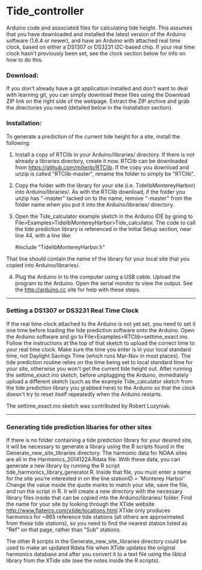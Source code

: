 Tide_controller
===============

Arduino code and associated files for calculating tide height. This assumes that you 
have downloaded and installed the latest version of the Arduino software (1.6.4 or newer), 
and have an Arduino with attached real time clock, based on either a DS1307 or DS3231
I2C-based chip. If your real time clock hasn't previously been set, see the clock section below
for info on how to do this. 

### Download:
If you don't already have a git application installed and don't want to deal with learning git, you can simply download these files using the Download ZIP link on the right side of the webpage. Extract the ZIP archive and grab the directories you need (detailed below in the Installation section). 

### Installation:

To generate a prediction of the current tide height for a site, install the following:

1. Install a copy of RTClib in your Arduino/libraries/ directory. If there is not already a libraries directory, create it now. RTClib can be downloaded from https://github.com/millerlp/RTClib. If the copy you download and unzip is called "RTClib-master", rename the folder to simply be "RTClib".

2. Copy the folder with the library for your site (i.e. TidelibMontereyHarbor) into Arduino/libraries/. As with the RTClib download, if the folder you unzip has "-master" tacked on to the name, remove "-master" from the folder name when you put it into the Arduino/libraries/ directory.

3. Open the Tide_calculator example sketch in the Arduino IDE by going to File>Examples>TidelibMontereyHarbor>Tide_calculator. The code to call the tide prediction library is referenced in the Initial Setup section, near line 44, with a line like:

	\#include "TidelibMontereyHarbor.h"

That line should contain the name of the library for your local site that you copied into Arduino/libraries/.

4. Plug the Arduino in to the computer using a USB cable. Upload the program to the Arduino. 
Open the serial monitor to view the output. See the http://arduino.cc site for help with 
these steps. 

------------------------------
### Setting a DS1307 or DS3231 Real Time Clock
If the real time clock attached to the Arduino is not yet set, you need to set it one time 
before loading the tide prediction software onto the Arduino. Open the Arduino software and 
go to File>Examples>RTClib>settime_exact.ino. Follow the instructions at the top of that 
sketch to upload the correct time to your real time clock. Make sure the time you enter 
is in your local standard time, not Daylight Savings Time (which runs Mar-Nov in most places). 
The tide prediction routine relies on the time being set to local standard time for your site, 
otherwise you won't get the current tide height out. After running the settime_exact.ino sketch, 
before unplugging the Arduino, immediately upload a different sketch (such as the 
example Tide_calculator sketch from the tide prediction library you grabbed here) to the Arduino 
so that the clock doesn't try to reset itself repeatedly when the Arduino restarts.

The settime_exact.ino sketch was contributed by Robert Lozyniak. 

-------------------------------
### Generating tide prediction libaries for other sites
If there is no folder containing a tide prediction library for your desired site, it
will be necessary to generate a library using the R scripts found in the 
Generate_new_site_libraries directory. The harmonic data for NOAA sites are all in
the Harmonics_20141224.Rdata file. With these data, you can generate a new library
by running the R script tide_harmonics_library_generator.R. Inside that file, you must
enter a name for the site you're interested in on the line
stationID = 'Monterey Harbor'
Change the value inside the quote marks to match your site, save the file, and run the
script in R. It will create a new directory with the necessary library files inside that
can be copied into the Arduino/libraries/ folder. Find the name for your site by looking 
through the XTide website http://www.flaterco.com/xtide/locations.html 
XTide only produces harmonics for ~865 reference tide stations (all others are approximated 
from these tide stations), so you need to find the nearest station listed as "Ref" on that 
page, rather than "Sub" stations.

The other R scripts in the Generate_new_site_libraries directory could be used to make an
updated Rdata file when XTide updates the original harmonics database and after you
convert it to a text file using the libtcd library from the XTide site (see the notes inside
the R scripts). 
